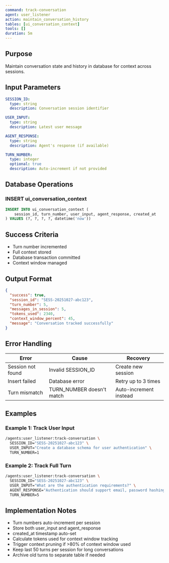 ```yaml
---
command: track-conversation
agent: user_listener
action: maintain_conversation_history
tables: [ui_conversation_context]
tools: []
duration: 5m
---
```


## Purpose

Maintain conversation state and history in database for context across sessions.

## Input Parameters

```yaml
SESSION_ID:
  type: string
  description: Conversation session identifier

USER_INPUT:
  type: string
  description: Latest user message

AGENT_RESPONSE:
  type: string
  description: Agent's response (if available)

TURN_NUMBER:
  type: integer
  optional: true
  description: Auto-increment if not provided
```

## Database Operations

### INSERT ui_conversation_context

```sql
INSERT INTO ui_conversation_context (
    session_id, turn_number, user_input, agent_response, created_at
) VALUES (?, ?, ?, ?, datetime('now'))
```

## Success Criteria

- Turn number incremented
- Full context stored
- Database transaction committed
- Context window managed

## Output Format

```json
{
  "success": true,
  "session_id": "SESS-20251027-abc123",
  "turn_number": 5,
  "messages_in_session": 5,
  "tokens_used": 2340,
  "context_window_percent": 45,
  "message": "Conversation tracked successfully"
}
```

## Error Handling

| Error | Cause | Recovery |
|-------|-------|----------|
| Session not found | Invalid SESSION_ID | Create new session |
| Insert failed | Database error | Retry up to 3 times |
| Turn mismatch | TURN_NUMBER doesn't match | Auto-increment instead |

## Examples

### Example 1: Track User Input

```bash
/agents:user_listener:track-conversation \
  SESSION_ID="SESS-20251027-abc123" \
  USER_INPUT="Create a database schema for user authentication" \
  TURN_NUMBER=1
```

### Example 2: Track Full Turn

```bash
/agents:user_listener:track-conversation \
  SESSION_ID="SESS-20251027-abc123" \
  USER_INPUT="What are the authentication requirements?" \
  AGENT_RESPONSE="Authentication should support email, password hashing with bcrypt, and JWT tokens for API access..." \
  TURN_NUMBER=5
```

## Implementation Notes

- Turn numbers auto-increment per session
- Store both user_input and agent_response
- created_at timestamp auto-set
- Calculate tokens used for context window tracking
- Trigger context pruning if >80% of context window used
- Keep last 50 turns per session for long conversations
- Archive old turns to separate table if needed
